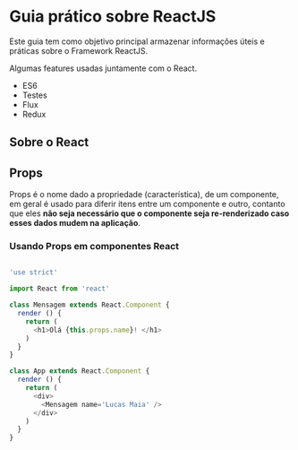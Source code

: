 # Guia prático sobre ReactJS

Este guia tem como objetivo principal armazenar informações úteis e práticas sobre o Framework ReactJS.

Algumas features usadas juntamente com o React.

* ES6
* Testes
* Flux
* Redux

## Sobre o React

## Props

Props é o nome dado a propriedade (característica), de um componente, em geral é usado para diferir itens entre um componente e outro, contanto que eles **não seja necessário que o componente seja re-renderizado caso esses dados mudem na aplicação**.

### Usando Props em componentes React

```js

'use strict'

import React from 'react'

class Mensagem extends React.Component {
  render () {
    return (
      <h1>Olá {this.props.name}! </h1>
    )
  }
}

class App extends React.Component {
  render () {
    return (
      <div>
        <Mensagem name='Lucas Maia' />
      </div>
    )
  }
}

```
